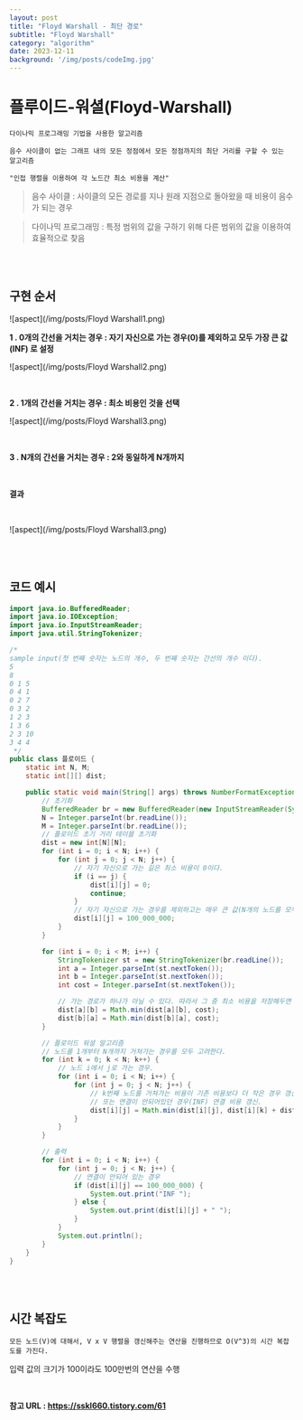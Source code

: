 ```yaml
---
layout: post
title: "Floyd Warshall - 최단 경로"
subtitle: "Floyd Warshall"
category: "algorithm"
date: 2023-12-11
background: '/img/posts/codeImg.jpg'
---
```


# 플루이드-워셜(Floyd-Warshall)

`다이나믹 프로그래밍 기법을 사용한 알고리즘`
<br>

`음수 사이클이 없는 그래프 내의 모든 정점에서 모든 정점까지의 최단 거리를 구할 수 있는 알고리즘`
<br>

`"인접 행렬을 이용하여 각 노드간 최소 비용을 계산"`


> 음수 사이클 : 사이클의 모든 경로를 지나 원래 지점으로 돌아왔을 때 비용이 음수가 되는 경우

> 다이나믹 프로그래밍 : 특정 범위의 값을 구하기 위해 다른 범위의 값을 이용하여 효율적으로 찾음

<br>
<br>

## 구현 순서

![aspect](/img/posts/Floyd Warshall1.png)

**1 . 0개의 간선을 거치는 경우 : 자기 자신으로 가는 경우(0)를 제외하고 모두 가장 큰 값(INF) 로 설정**

![aspect](/img/posts/Floyd Warshall2.png)

<br>

**2 . 1개의 간선을 거치는 경우 : 최소 비용인 것을 선택**

![aspect](/img/posts/Floyd Warshall3.png)

<br>

**3 . N개의 간선을 거치는 경우 : 2와 동일하게 N개까지**

<br>

**결과**

<br> 

![aspect](/img/posts/Floyd Warshall3.png)

<br>
<br>

## 코드 예시

```java
import java.io.BufferedReader;
import java.io.IOException;
import java.io.InputStreamReader;
import java.util.StringTokenizer;

/*
sample input(첫 번째 숫자는 노드의 개수, 두 번째 숫자는 간선의 개수 이다).
5
8
0 1 5
0 4 1
0 2 7
0 3 2
1 2 3
1 3 6
2 3 10
3 4 4
 */
public class 플로이드 {
	static int N, M;
	static int[][] dist;

	public static void main(String[] args) throws NumberFormatException, IOException {
		// 초기화
		BufferedReader br = new BufferedReader(new InputStreamReader(System.in));
		N = Integer.parseInt(br.readLine());
		M = Integer.parseInt(br.readLine());
		// 플로이드 초기 거리 테이블 초기화
		dist = new int[N][N];
		for (int i = 0; i < N; i++) {
			for (int j = 0; j < N; j++) {
				// 자기 자신으로 가는 길은 최소 비용이 0이다.
				if (i == j) {
					dist[i][j] = 0;
					continue;
				}
				// 자기 자신으로 가는 경우를 제외하고는 매우 큰 값(N개의 노드를 모두 거쳐서 가더라도 더 큰 값).
				dist[i][j] = 100_000_000;
			}
		}

		for (int i = 0; i < M; i++) {
			StringTokenizer st = new StringTokenizer(br.readLine());
			int a = Integer.parseInt(st.nextToken());
			int b = Integer.parseInt(st.nextToken());
			int cost = Integer.parseInt(st.nextToken());

			// 가는 경로가 하나가 아닐 수 있다. 따라서 그 중 최소 비용을 저장해두면 된다.
			dist[a][b] = Math.min(dist[a][b], cost);
			dist[b][a] = Math.min(dist[b][a], cost);
		}

		// 플로이드 워셜 알고리즘
		// 노드를 1개부터 N개까지 거쳐가는 경우를 모두 고려한다.
		for (int k = 0; k < N; k++) {
			// 노드 i에서 j로 가는 경우.
			for (int i = 0; i < N; i++) {
				for (int j = 0; j < N; j++) {
					// k번째 노드를 거쳐가는 비용이 기존 비용보다 더 작은 경우 갱신
					// 또는 연결이 안되어있던 경우(INF) 연결 비용 갱신.
					dist[i][j] = Math.min(dist[i][j], dist[i][k] + dist[k][j]);
				}
			}
		}

		// 출력
		for (int i = 0; i < N; i++) {
			for (int j = 0; j < N; j++) {
				// 연결이 안되어 있는 경우
				if (dist[i][j] == 100_000_000) {
					System.out.print("INF ");
				} else {
					System.out.print(dist[i][j] + " ");
				}
			}
			System.out.println();
		}
	}
}
```

<br>
<br>

## 시간 복잡도

`모든 노드(V)에 대해서, V x V 행렬을 갱신해주는 연산을 진행하므로 O(V^3)의 시간 복잡도를 가진다.`

입력 값의 크기가 100이라도 100만번의 연산을 수행


<br> 

**참고 URL : <https://sskl660.tistory.com/61>**

